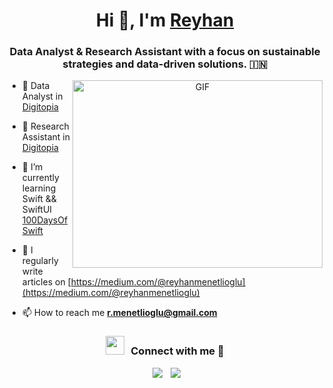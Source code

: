 <h1 align="center">Hi 👋, I'm <a href="https://www.linkedin.com/in/reyhanmenetlioglu/" target="blank">
Reyhan</a></h1>
<h3 align="center">Data Analyst & Research Assistant with a focus on sustainable strategies and data-driven solutions. &#127470;&#127475</h3>

<a target="_blank" align="center">
  <img align="right" top="500" height="300" width="400" alt="GIF" src="https://media.giphy.com/media/SWoSkN6DxTszqIKEqv/giphy.gif">
</a>

- 🔭 Data Analyst in <a href="https://digitopia.co/" target="blank">Digitopia</a>

- 🌱 Research Assistant in <a href="https://fableconsortium.org/" target="blank">Digitopia</a>

- 🌱 I’m currently learning Swift && SwiftUI <a href="https://github.com/100rabhcsmc/100DaysOfSwift" target="blank">100DaysOfSwift</a>

- 📝 I regularly write articles on [https://medium.com/@reyhanmenetlioglu](https://medium.com/@reyhanmenetlioglu)

- 📫 How to reach me **r.menetlioglu@gmail.com**

<h3 align="center" > <img src="https://media.giphy.com/media/iY8CRBdQXODJSCERIr/giphy.gif" width="30" height="30" style="margin-right: 10px;">Connect with me 🤝 </h3>

<p align="center">

 <div align="center"  class="icons-social" style="margin-left: 10px;">
        <a style="margin-left: 10px;"  target="_blank" href="https://www.linkedin.com/in/reyhanmenetlioglu/">
			<img src="https://img.icons8.com/doodle/40/000000/linkedin--v2.png"></a>
        <a style="margin-left: 10px;" target="_blank" href="https://github.com/reyhanmenetlioglu">
		<img src="https://img.icons8.com/doodle/40/000000/github--v1.png"></a>
	   <a style="margin-left: 10px;" target="_blank" href="https://dev.to/100rabhcsmc">
		<a style="margin-left: 5px;" target="_blank" 
      </div>

</p>
